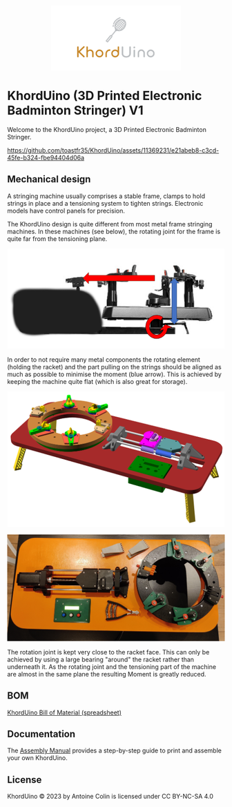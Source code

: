 <p align="center">
  <img width="300" src="images/logo2.png">
</p>

# KhordUino (3D Printed Electronic Badminton Stringer) V1

Welcome to the KhordUino project, a 3D Printed Electronic Badminton Stringer. 

https://github.com/toastfr35/KhordUino/assets/11369231/e21abeb8-c3cd-45fe-b324-fbe94404d06a


## Mechanical design

A stringing machine usually comprises a stable frame, clamps to hold strings in place and a tensioning system to tighten strings. 
Electronic models have control panels for precision. 

The KhordUino design is quite different from most metal frame stringing machines. In these machines (see below), the rotating joint for the frame is quite far from the tensioning plane.

<p align="center">
  <img width="600" src="images/traditional_machine.png">
</p>


In order to not require many metal components the rotating element (holding the racket) and the part pulling 
on the strings should be aligned as much as possible to minimise the moment (blue arrow).
This is achieved by keeping the machine quite flat (which is also great for storage).

<p align="center">
  <img width="600" src="images/this_machine.png">
</p>

<p align="center">
  <img width="600" src="images/main.jpg">
</p>


The rotation joint is kept very close to the racket face. This can only be achieved by using a large bearing "around" the racket rather than underneath it.
As the rotating joint and the tensioning part of the machine are almost in the same plane the resulting Moment is greatly reduced.

## BOM

[KhordUino Bill of Material (spreadsheet)](https://docs.google.com/spreadsheets/d/1VggcFAZ6FdfzaC9WXAd_AR7_Q7eQJJpP21XG0TGiltw/edit?usp=sharing)

## Documentation

The [Assembly Manual](KhordUino_Manual.pdf) provides a step-by-step guide to print and assemble your own KhordUino.

## License

KhordUino © 2023 by Antoine Colin is licensed under CC BY-NC-SA 4.0

